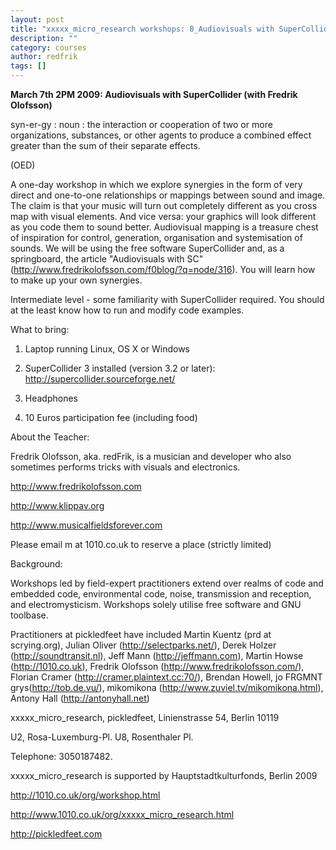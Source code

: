 ```yaml
---
layout: post
title: "xxxxx_micro_research workshops: 8_Audiovisuals with SuperCollider, 7mar 2009, Berlin"
description: ""
category: courses
author: redfrik
tags: []
---
```

**March 7th 2PM 2009: Audiovisuals with SuperCollider (with Fredrik Olofsson)**

syn-er-gy : noun : the interaction or cooperation of two or more organizations, substances, or other agents to produce a combined effect greater than the sum of their separate effects.

(OED)

A one-day workshop in which we explore synergies in the form of very
direct and one-to-one relationships or mappings between sound and image.
The claim is that your music will turn out completely different as you
cross map with visual elements. And vice versa: your graphics will
look different as you code them to sound better. Audiovisual mapping
is a treasure chest of inspiration for control, generation,
organisation and systemisation of sounds. We will be using the free
software SuperCollider and, as a springboard, the article "Audiovisuals with SC" (http://www.fredrikolofsson.com/f0blog/?q=node/316). You will learn how to make up your own synergies.

Intermediate level - some familiarity with SuperCollider required. You
should at the least know how to run and modify code examples.

What to bring:

1) Laptop running Linux, OS X or Windows

2) SuperCollider 3 installed (version 3.2 or later): http://supercollider.sourceforge.net/

3) Headphones

4) 10 Euros participation fee (including food)

About the Teacher:

Fredrik Olofsson, aka. redFrik, is a musician and developer who also
sometimes performs tricks with visuals and electronics.

http://www.fredrikolofsson.com

http://www.klippav.org

http://www.musicalfieldsforever.com

Please email m at 1010.co.uk to reserve a place (strictly limited)


Background:

Workshops led by field-expert practitioners extend over realms of code
and embedded code, environmental code, noise, transmission and
reception, and electromysticism. Workshops solely utilise free
software and GNU toolbase.

Practitioners at pickledfeet have included Martin Kuentz
(prd at scrying.org), Julian Oliver (http://selectparks.net/), Derek
Holzer (http://soundtransit.nl), Jeff Mann (http://jeffmann.com),
Martin Howse (http://1010.co.uk), Fredrik Olofsson
(http://www.fredrikolofsson.com/), Florian Cramer
(http://cramer.plaintext.cc:70/), Brendan Howell, jo FRGMNT
grys(http://tob.de.vu/), mikomikona
(http://www.zuviel.tv/mikomikona.html), Antony Hall (http://antonyhall.net)

xxxxx_micro_research, pickledfeet, Linienstrasse 54, Berlin 10119

U2, Rosa-Luxemburg-Pl.
U8, Rosenthaler Pl.

Telephone: 3050187482.

xxxxx_micro_research is supported by Hauptstadtkulturfonds, Berlin 2009

http://1010.co.uk/org/workshop.html

http://www.1010.co.uk/org/xxxxx_micro_research.html

http://pickledfeet.com
